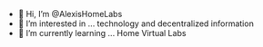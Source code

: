 - 👋 Hi, I’m @AlexisHomeLabs
- 👀 I’m interested in ... technology and decentralized information
- 🌱 I’m currently learning ... Home Virtual Labs



<!---
AlexisHomeLabs/AlexisHomeLabs is a ✨ special ✨ repository because its `README.md` (this file) appears on your GitHub profile.
You can click the Preview link to take a look at your changes.
--->
